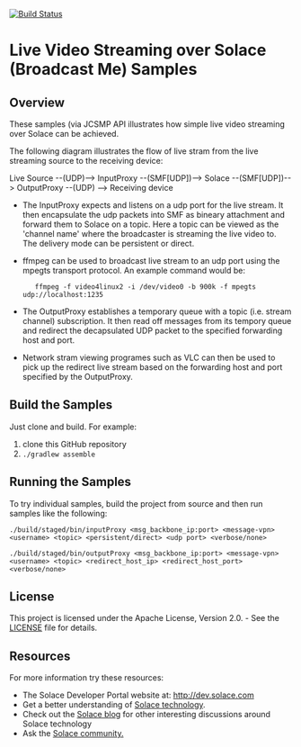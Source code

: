 [![Build Status](https://travis-ci.org/SolaceSamples/solace-samples-java.svg?branch=master)](https://travis-ci.org/SolaceSamples/solace-samples-java)

# Live Video Streaming over Solace (Broadcast Me) Samples
## Overview

These samples (via JCSMP API illustrates how simple live video streaming over Solace can be achieved. 

The following diagram illustrates the flow of live stram from the live streaming source to the receiving device:

Live Source --(UDP)--> InputProxy --(SMF[UDP])--> Solace --(SMF[UDP])--> OutputProxy --(UDP) --> Receiving device

- The InputProxy expects and listens on a udp port for the live stream. It then encapsulate the udp packets into SMF as 
bineary attachment and forward them to Solace on a topic.  Here a topic can be viewed as the 'channel name' where the 
broadcaster is streaming the live video to. The delivery mode can be persistent or direct.

- ffmpeg can be used to broadcast live stream to an udp port using the mpegts transport protocol. An example command would be:

         ffmpeg -f video4linux2 -i /dev/video0 -b 900k -f mpegts udp://localhost:1235

- The OutputProxy establishes a temporary queue with a topic (i.e. stream channel) subscription.  It then read off messages 
from its tempory queue and redirect the decapsulated UDP packet to the specified forwarding host and port.

- Network stram viewing programes such as VLC can then be used to pick up the redirect live stream based on the forwarding 
host and port specified by the OutputProxy.


## Build the Samples

Just clone and build. For example:

  1. clone this GitHub repository
  1. `./gradlew assemble`


## Running the Samples

To try individual samples, build the project from source and then run samples like the following:

    ./build/staged/bin/inputProxy <msg_backbone_ip:port> <message-vpn> <username> <topic> <persistent/direct> <udp port> <verbose/none>

    ./build/staged/bin/outputProxy <msg_backbone_ip:port> <message-vpn> <username> <topic> <redirect_host_ip> <redirect_host_port> <verbose/none>


## License

This project is licensed under the Apache License, Version 2.0. - See the [LICENSE](LICENSE) file for details.


## Resources

For more information try these resources:

- The Solace Developer Portal website at: http://dev.solace.com
- Get a better understanding of [Solace technology](http://dev.solace.com/tech/).
- Check out the [Solace blog](http://dev.solace.com/blog/) for other interesting discussions around Solace technology
- Ask the [Solace community.](http://dev.solace.com/community/)
